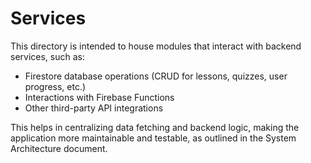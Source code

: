 # Services

This directory is intended to house modules that interact with backend services, such as:

- Firestore database operations (CRUD for lessons, quizzes, user progress, etc.)
- Interactions with Firebase Functions
- Other third-party API integrations

This helps in centralizing data fetching and backend logic, making the application more maintainable and testable, as outlined in the System Architecture document.
